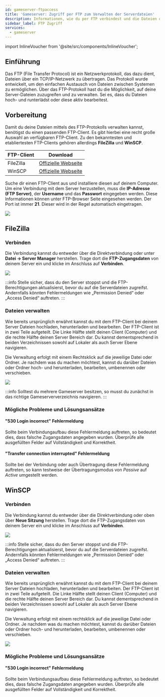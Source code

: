 ```yaml
---
id: gameserver-ftpaccess
title: 'Gameserver: Zugriff per FTP zum Verwalten der Serverdateien'
description: Informationen, wie du per FTP verbindest und die Dateien deines Gameservers von ZAP-Hosting verwaltest - ZAP-Hosting.com Dokumentation
sidebar_label: FTP Zugriff
services:
  - gameserver
---
```


import InlineVoucher from '@site/src/components/InlineVoucher';

## Einführung

Das FTP (File Transfer Protocol) ist ein Netzwerkprotokoll, das dazu dient, Dateien über ein TCP/IP-Netzwerk zu übertragen.
Das Protokoll wurde entwickelt, um den einfachen Austausch von Dateien zwischen Systemen zu ermöglichen. Über das FTP-Protokoll hast du die Möglichkeit, auf deine Server-Dateien zuzugreifen und zu verwalten. Sei es, dass du Dateien hoch- und runterlädst oder diese aktiv bearbeitest. 

<InlineVoucher />

## Vorbereitung

Damit du deine Dateien mittels des FTP-Protokolls verwalten kannst, benötigst du einen passenden FTP-Client. Es gibt hierbei eine recht große Auswahl an verfügbaren FTP-Client. Zu den bekanntesten und etabliertesten FTP-Clients gehören allerdings **FileZilla** und **WinSCP**. 

| FTP-Client | Download                                                     |
| ---------- | ------------------------------------------------------------ |
| FileZilla  | [Offizielle Webseite](https://filezilla-project.org/download.php?platform=win64) |
| WinSCP     | [Offizielle Webseite](https://winscp.net/eng/downloads.php)  |

Suche dir einen FTP-Client aus und installiere diesen auf deinem Computer. Um eine Verbindung mit dem Server herzustellen, muss die **IP-Adresse (FTP Server)**, der **Username** und das **Passwort** eingegeben werden. Diese Informationen können unter FTP-Browser Seite eingesehen werden. Der Port ist immer **21**. Dieser wird in der Regel automatisch eingetragen.

![](https://screensaver01.zap-hosting.com/index.php/s/q8qb6GLXHmrMwEw/preview)



## FileZilla

### Verbinden

Die Verbindung kannst du entweder über die Direktverbindung oder unter **Datei -> Server Manager** herstellen. Trage dort die **FTP-Zugangsdaten** von deinem Server ein und klicke im Anschluss auf **Verbinden**. 

![](https://screensaver01.zap-hosting.com/index.php/s/KH9HRWK3geypbf4/preview)

:::info
Stelle sicher, dass du den Server stoppst und die FTP-Berechtigungen aktualisierst, bevor du auf die Serverdateien zugreifst. Andernfalls könnten Fehlermeldungen wie „Permission Denied“ oder „Access Denied“ auftreten.
:::



### Dateien verwalten

Wie bereits ursprünglich erwähnt kannst du mit dem FTP-Client bei deinem Server Dateien hochladen, herunterladen und bearbeiten. Der FTP-Client ist in zwei Teile aufgeteilt. Die Linke Hälfte stellt deinen Client (Computer) und die rechte Hälfte deinen Server Bereich dar. Du kannst dementsprechend in beiden Verzeichnissen sowohl auf Lokaler als auch Server Ebene navigieren. 

Die Verwaltung erfolgt mit einem Rechtsklick auf die jeweilige Datei oder Ordner. Je nachdem was du machen möchtest, kannst du darüber Dateien oder Ordner hoch- und herunterladen, bearbeiten, umbenennen oder verschieben. 

![](https://screensaver01.zap-hosting.com/index.php/s/65LiiStT7SrFndT/preview)



:::info
Solltest du mehrere Gameserver besitzen, so musst du zunächst in das richtige Gameserververzeichnis navigieren. 
:::



### Mögliche Probleme und Lösungsansätze

#### "530 Login incorrect" Fehlermeldung

Sollte beim Verbindungaufbau diese Fehlermeldung auftreten, so bedeutet dies, dass falsche Zugangsdaten angegeben wurden. Überprüfe alle ausgefüllten Felder auf Vollständigkeit und Korrektheit. 

#### "Transfer connection interrupted" Fehlermeldung

Sollte bei der Verbindung oder auch Übertragung diese Fehlermeldung auftreten, so kann testweise der Übertragungsmodus von *Passive* auf *Active* umgestellt werden.




## WinSCP

### Verbinden

Die Verbindung kannst du entweder über die Direktverbindung oder oben über **Neue Sitzung** herstellen. Trage dort die FTP-Zugangsdaten von deinem Server ein und klicke im Anschluss auf **Verbinden**. 

![](https://screensaver01.zap-hosting.com/index.php/s/QZj8SMLS574rK2F/preview)

:::info
Stelle sicher, dass du den Server stoppst und die FTP-Berechtigungen aktualisierst, bevor du auf die Serverdateien zugreifst. Andernfalls könnten Fehlermeldungen wie „Permission Denied“ oder „Access Denied“ auftreten.
:::

### Dateien verwalten

Wie bereits ursprünglich erwähnt kannst du mit dem FTP-Client bei deinem Server Dateien hochladen, herunterladen und bearbeiten. Der FTP-Client ist in zwei Teile aufgeteilt. Die Linke Hälfte stellt deinen Client (Computer) und die rechte Hälfte deinen Server Bereich dar. Du kannst dementsprechend in beiden Verzeichnissen sowohl auf Lokaler als auch Server Ebene navigieren. 

Die Verwaltung erfolgt mit einem rechtsklick auf die jeweilige Datei oder Ordner. Je nachdem was du machen möchtest, kannst du darüber Dateien oder Ordner hoch- und herunterladen, bearbeiten, umbenennen oder verschieben. 

![](https://screensaver01.zap-hosting.com/index.php/s/rFMnnsdi2dbEt6r/preview)



### Mögliche Probleme und Lösungsansätze

#### "530 Login incorrect" Fehlermeldung

Sollte beim Verbindungsaufbau diese Fehlermeldung auftreten, so bedeutet dies, dass falsche Zugangsdaten angegeben wurden. Überprüfe alle ausgefüllten Felder auf Vollständigkeit und Korrektheit. 



